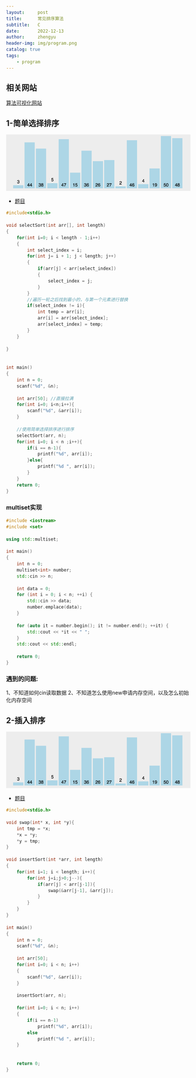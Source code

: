 ```yaml
---
layout:     post
title:      常见排序算法
subtitle:   C
date:       2022-12-13
author:     zhengyu
header-img: img/program.png
catalog: true
tags:
    - program
---
```


## 相关网站
[算法可视化网站](https://www.cs.usfca.edu/~galles/visualization/Algorithms.html)

## 1-简单选择排序
![选择排序](/img/sort/select.gif)
* [题目](https://sunnywhy.com/sfbj/4/1)

```C
#include<stdio.h>

void selectSort(int arr[], int length)
{
    for(int i=0; i < length - 1;i++)
    {
        int select_index = i; 
        for(int j= i + 1; j < length; j++)
        {
            if(arr[j] < arr[select_index])
            {
                select_index = j;
            }
        }
        //遍历一轮之后找到最小的，与第一个元素进行替换
        if(select_index != i){
            int temp = arr[i];
            arr[i] = arr[select_index];
            arr[select_index] = temp;
        }
    }
    
}


int main()
{
    int n = 0;
    scanf("%d", &n);

    int arr[50]; //直接拉满
    for(int i=0; i<n;i++){
        scanf("%d", &arr[i]);
    }

    //使用简单选择排序进行排序
    selectSort(arr, n);
    for(int i=0; i < n ;i++){
        if(i == n-1){
            printf("%d", arr[i]);
        }else{
            printf("%d ", arr[i]);
        }
    }
    return 0;
}
```

### multiset实现

```C++
#include <iostream>
#include <set>

using std::multiset;

int main()
{
    int n = 0;
    multiset<int> number;
    std::cin >> n;

    int data = 0;
    for (int i = 0; i < n; ++i) {
        std::cin >> data;
        number.emplace(data);
    }

    for (auto it = number.begin(); it != number.end(); ++it) {
        std::cout << *it << " ";
    }
    std::cout << std::endl;

    return 0;
}
```

### 遇到的问题:
1、不知道如何cin读取数据
2、不知道怎么使用new申请内存空间，以及怎么初始化内存空间

## 2-插入排序

![选择排序](/img/sort/select.gif)
* [题目](https://sunnywhy.com/sfbj/4/1)

```C
#include<stdio.h>

void swap(int* x, int *y){
    int tmp = *x;
    *x = *y;
    *y = tmp;
}

void insertSort(int *arr, int length)
{
    for(int i=1; i < length; i++){
        for(int j=i;j>0;j--){
            if(arr[j] < arr[j-1]){
                swap(&arr[j-1], &arr[j]);
            }
        }
    }
}

int main()
{
    int n = 0;
    scanf("%d", &n);

    int arr[50];
    for(int i=0; i < n; i++)
    {
        scanf("%d", &arr[i]);
    }

    insertSort(arr, n);
    
    for(int i=0; i < n; i++)
    {
        if(i == n-1)
            printf("%d", arr[i]);
        else
            printf("%d ", arr[i]);
    }


    return 0;
}

```









